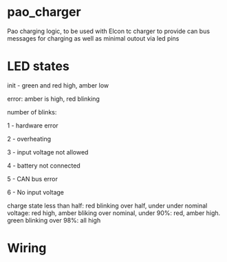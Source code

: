 # pao_charger
Pao charging logic, to be used with Elcon tc charger to provide can bus messages for charging as well as minimal outout via led pins

# LED states
init - green and red high, amber low

error: amber is high, red blinking 

number of blinks: 

1 - hardware error

2 - overheating

3 - input voltage not allowed

4 - battery not connected

5 - CAN bus error

6  - No input voltage

charge state
less than half: red blinking
over half, under under nominal voltage: red high, amber bliking
over nominal, under 90%: red, amber high. green blinking
over 98%: all high

# Wiring